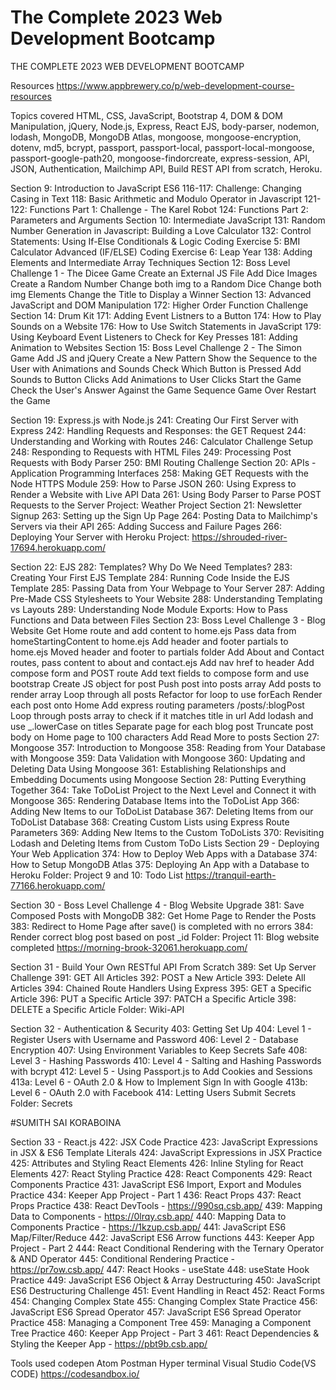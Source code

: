 # The Complete 2023 Web Development Bootcamp
 THE COMPLETE 2023 WEB DEVELOPMENT BOOTCAMP
 
Resources
https://www.appbrewery.co/p/web-development-course-resources

Topics covered
HTML, CSS, JavaScript, Bootstrap 4, DOM & DOM Manipulation, jQuery, Node.js, Express, React EJS, body-parser, nodemon, lodash, MongoDB, MongoDB Atlas, mongoose, mongoose-encryption, dotenv, md5, bcrypt, passport, passport-local, passport-local-mongoose, passport-google-path20, mongoose-findorcreate, express-session, API, JSON, Authentication, Mailchimp API, Build REST API from scratch, Heroku.



Section 9: Introduction to JavaScript ES6
116-117: Challenge: Changing Casing in Text
118: Basic Arithmetic and Modulo Operator in Javascript
121-122: Functions Part 1: Challenge - The Karel Robot
124: Functions Part 2: Parameters and Arguments
Section 10: Intermediate JavaScript
131: Random Number Generation in Javascript: Building a Love Calculator
132: Control Statements: Using If-Else Conditionals & Logic
Coding Exercise 5: BMI Calculator Advanced (IF/ELSE)
Coding Exercise 6: Leap Year
138: Adding Elements and Intermediate Array Techniques
Section 12: Boss Level Challenge 1 - The Dicee Game
Create an External JS File
Add Dice Images
Create a Random Number
Change both img to a Random Dice
Change both img Elements
Change the Title to Display a Winner
Section 13: Advanced JavaScript and DOM Manipulation
172: Higher Order Function Challenge
Section 14: Drum Kit
171: Adding Event Listners to a Button
174: How to Play Sounds on a Website
176: How to Use Switch Statements in JavaScript
179: Using Keyboard Event Listeners to Check for Key Presses
181: Adding Animation to Websites
Section 15: Boss Level Challenge 2 - The Simon Game
Add JS and jQuery
Create a New Pattern
Show the Sequence to the User with Animations and Sounds
Check Which Button is Pressed
Add Sounds to Button Clicks
Add Animations to User Clicks
Start the Game
Check the User's Answer Against the Game Sequence
Game Over
Restart the Game



Section 19: Express.js with Node.js
241: Creating Our First Server with Express
242: Handling Requests and Responses: the GET Request
244: Understanding and Working with Routes
246: Calculator Challenge Setup
248: Responding to Requests with HTML Files
249: Processing Post Requests with Body Parser
250: BMI Routing Challenge
Section 20: APIs - Application Programming Interfaces
258: Making GET Requests with the Node HTTPS Module
259: How to Parse JSON
260: Using Express to Render a Website with Live API Data
261: Using Body Parser to Parse POST Requests to the Server Project: Weather Project
Section 21: Newsletter Signup
263: Setting up the Sign Up Page
264: Posting Data to Mailchimp's Servers via their API
265: Adding Success and Failure Pages
266: Deploying Your Server with Heroku
Project: https://shrouded-river-17694.herokuapp.com/



Section 22: EJS
282: Templates? Why Do We Need Templates?
283: Creating Your First EJS Template
284: Running Code Inside the EJS Template
285: Passing Data from Your Webpage to Your Server
287: Adding Pre-Made CSS Stylesheets to Your Website
288: Understanding Templating vs Layouts
289: Understanding Node Module Exports: How to Pass Functions and Data between Files
Section 23: Boss Level Challenge 3 - Blog Website
Get Home route and add content to home.ejs
Pass data from homeStartingContent to home.ejs
Add header and footer partials to home.ejs
Moved header and footer to partials folder
Add About and Contact routes, pass content to about and contact.ejs
Add nav href to header
Add compose form and POST route
Add text fields to compose form and use bootstrap
Create JS object for post
Push post into posts array
Add posts to render array
Loop through all posts
Refactor for loop to use forEach
Render each post onto Home
Add express routing parameters /posts/:blogPost
Loop through posts array to check if it matches title in url
Add lodash and use _.lowerCase on titles
Separate page for each blog post
Truncate post body on Home page to 100 characters
Add Read More to posts
Section 27: Mongoose
357: Introduction to Mongoose
358: Reading from Your Database with Mongoose
359: Data Validation with Mongoose
360: Updating and Deleting Data Using Mongoose
361: Establishing Relationships and Embedding Documents using Mongoose
Section 28: Putting Everything Together
364: Take ToDoList Project to the Next Level and Connect it with Mongoose
365: Rendering Database Items into the ToDoList App
366: Adding New Items to our ToDoList Database
367: Deleting Items from our ToDoList Database
368: Creating Custom Lists using Express Route Parameters
369: Adding New Items to the Custom ToDoLists
370: Revisiting Lodash and Deleting Items from Custom ToDo Lists
Section 29 - Deploying Your Web Application
374: How to Deploy Web Apps with a Database
374: How to Setup MongoDB Atlas
375: Deploying An App with a Database to Heroku
Folder: Project 9 and 10: Todo List https://tranquil-earth-77166.herokuapp.com/



Section 30 - Boss Level Challenge 4 - Blog Website Upgrade
381: Save Composed Posts with MongoDB
382: Get Home Page to Render the Posts
383: Redirect to Home Page after save() is completed with no errors
384: Render correct blog post based on post _id
Folder: Project 11: Blog website completed https://morning-brook-32061.herokuapp.com/



Section 31 - Build Your Own RESTful API From Scratch
389: Set Up Server Challenge
391: GET All Articles
392: POST a New Article
393: Delete All Articles
394: Chained Route Handlers Using Express
395: GET a Specific Article
396: PUT a Specific Article
397: PATCH a Specific Article
398: DELETE a Specific Article
Folder: Wiki-API



Section 32 - Authentication & Security
403: Getting Set Up
404: Level 1 - Register Users with Username and Password
406: Level 2 - Database Encryption
407: Using Environment Variables to Keep Secrets Safe
408: Level 3 - Hashing Passwords
410: Level 4 - Salting and Hashing Passwords with bcrypt
412: Level 5 - Using Passport.js to Add Cookies and Sessions
413a: Level 6 - OAuth 2.0 & How to Implement Sign In with Google
413b: Level 6 - OAuth 2.0 with Facebook
414: Letting Users Submit Secrets
Folder: Secrets

#SUMITH SAI KORABOINA

Section 33 - React.js
422: JSX Code Practice
423: JavaScript Expressions in JSX & ES6 Template Literals
424: JavaScript Expressions in JSX Practice
425: Attributes and Styling React Elements
426: Inline Styling for React Elements
427: React Styling Practice
428: React Components
429: React Components Practice
431: JavaScript ES6 Import, Export and Modules Practice
434: Keeper App Project - Part 1
436: React Props
437: React Props Practice
438: React DevTools - https://990sq.csb.app/
439: Mapping Data to Components - https://0lrqy.csb.app/
440: Mapping Data to Components Practice - https://1kzup.csb.app/
441: JavaScript ES6 Map/Filter/Reduce
442: JavaScript ES6 Arrow functions
443: Keeper App Project - Part 2
444: React Conditional Rendering with the Ternary Operator & AND Operator
445: Conditional Rendering Practice - https://pr7ow.csb.app/
447: React Hooks - useState
448: useState Hook Practice
449: JavaScript ES6 Object & Array Destructuring
450: JavaScript ES6 Destructuring Challenge
451: Event Handling in React
452: React Forms
454: Changing Complex State
455: Changing Complex State Practice
456: JavaScript ES6 Spread Operator
457: JavaScript ES6 Spread Operator Practice
458: Managing a Component Tree
459: Managing a Component Tree Practice
460: Keeper App Project - Part 3
461: React Dependencies & Styling the Keeper App - https://pbt9b.csb.app/



Tools used
codepen
Atom
Postman
Hyper terminal
Visual Studio Code(VS CODE)
https://codesandbox.io/
